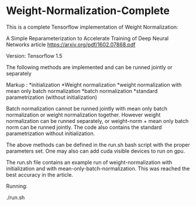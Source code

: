 # Weight-Normalization-Complete

This is a complete Tensorflow implementation of Weight Normalization:

A Simple Reparameterization to Accelerate Training of Deep Neural Networks article
https://arxiv.org/pdf/1602.07868.pdf

Version: Tensorflow 1.5

The following methods are implemented and can be runned jointly or separately

Markup : *initialization
         *Weight normalization
         *weight normalization with mean only batch normalization
         *batch normalization
         *standard parametrization (without initialization)


Batch normalization cannot be runned jointly with mean only batch normalization or weight normalization together. However weight normalization can be runned separately, or weight-norm + mean only batch norm can be runned jointly. The code also contains the standard parametrization without initialization.

The above methods can be defined in the run.sh bash script with the proper parameters set. One may also can add cuda visible devices to run on gpu.

The run.sh file contains an example run of weight-normalization with initialization and with mean-only-batch-normalization. This was reached the best accuracy in the article. 


Running:

   ./run.sh

